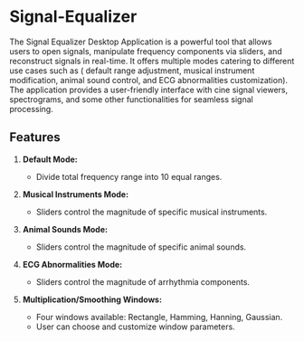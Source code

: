 # Signal-Equalizer

The Signal Equalizer Desktop Application is a powerful tool that allows users to open signals, manipulate frequency components via sliders, and reconstruct signals in real-time. It offers multiple modes catering to different use cases such as ( default range adjustment, musical instrument modification, animal sound control, and ECG abnormalities customization). 
The application provides a user-friendly interface with cine signal viewers, spectrograms, and some other functionalities for seamless signal processing.

## Features

1. **Default Mode:**
   - Divide total frequency range into 10 equal ranges.

2. **Musical Instruments Mode:**
   - Sliders control the magnitude of specific musical instruments.

3. **Animal Sounds Mode:**
   - Sliders control the magnitude of specific animal sounds.


4. **ECG Abnormalities Mode:**
   - Sliders control the magnitude of arrhythmia components.

5. **Multiplication/Smoothing Windows:**
   - Four windows available: Rectangle, Hamming, Hanning, Gaussian.
   - User can choose and customize window parameters.
